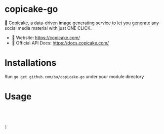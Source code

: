 # copicake-go
🍰 Copicake, a data-driven image generating service to let you generate any social media material with just ONE CLICK.

* 🔗 Website: https://copicake.com/
* 📘 Official API Docs: https://docs.copicake.com/

# Installations

Run `go get github.com/bu/copicake-go` under your module directory

# Usage

```go




}




```